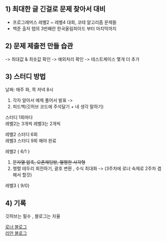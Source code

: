 ## 1) 최대한 글 긴걸로 문제 찾아서 대비 

- 프로그래머스 레벨2 ~ 레벨4 대회, 코테 알고리즘 문제들 
- 백준 출저 탭의 3번째란 한국올림피아드 부터 마지막까지

## 2)  문제 제출전 만들 습관

-> 최대값 & 최솟값 확인 
-> 예외처리 확인
-> 테스트케이스 몇개 더 추가 

## 3) 스터디 방법 
날짜: 매주 화, 목 저녁 8시  
1. 각자 알아서 예제 풀어서 발표 ->
2. 피드백(깃허브 코드에 주석달기 + 내 생각 말하기)

스터디 1회마다   
레벨2는 3개씩 레벨3는 2개씩  

레벨2 스터디 6회  
레벨3 스터디 9회 해야 완료

레벨2 { 6/1 } 
1. ~~문자열 압축, 오픈채팅방, 멀쩡한 사각형~~
2. 행렬 테두리 회전하기, 괄호 변환 , 수식 최대화  -> (3주차에 로너 숙제로 2주차 겸해서 할것)

레벨3 { 9/0}

## 4) 기록
깃허브는 필수 , 블로그는 자율

[로너 블로그](https://gift123.tistory.com/)  
[리안 블로그](https://ryan94.tistory.com/)
